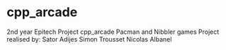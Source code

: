 # cpp_arcade
2nd year Epitech Project cpp_arcade Pacman and Nibbler games
Project realised by: Sator Adijes
                     Simon Trousset
                     Nicolas Albanel

